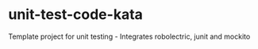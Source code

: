 # unit-test-code-kata
Template project for unit testing - Integrates robolectric, junit and mockito

